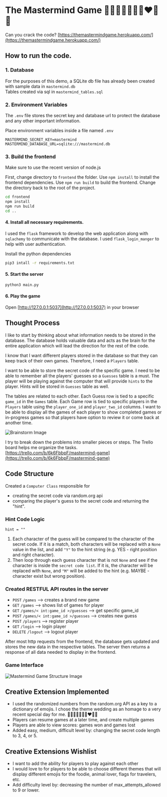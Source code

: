 # The Mastermind Game 🤵‍♂️👰‍♀💒🔔💐❤️🥰🎊️
Can you crack the code?
[https://themastermindgame.herokuapp.com/](https://themastermindgame.herokuapp.com/)

## How to run the code.

### 1. Database

For the purposes of this demo, a SQLite db file has already been created with sample data in `mastermind.db`  
Tables created via sql in  `mastermind_tables.sql`

### 2. Environment Variables 

The `.env` file stores the secret key and database url to protect the database and any other important information.  

Place environment variables inside a file named `.env`

```
MASTERMIND_SECRET_KEY=mastermind
MASTERMIND_DATABASE_URL=sqlite:///mastermind.db
```

### 3. Build the frontend
Make sure to use the recent version of node.js

First, change directory to `frontend` the folder. Use `npm install` to install the frontend dependencies. 
Use `npm run build` to build the frontend. Change the directory back to the root of the project. 

```sh 
cd frontend
npm install
npm run build
cd ..
```

#### 4. Install all necessary requirements. 

I used the `flask` framework to develop the web application along with `sqlachemy` to communicate with the database. 
I used `flask_login_manger` to help with user authentication. 

Install the python dependencies 

```sh
pip3 intall -r requirements.txt
```

#### 5. Start the server

```sh
python3 main.py 
```

#### 6. Play the game

Open [http://127.0.0.1:5037](http://127.0.0.1:5037) in your browser




## Thought Process 

I like to start by thinking about what information needs to be stored in the database.
The database holds valuable data and acts as the brain for the entire application which will lead the direction for the rest of the code. 

I know that I want different players stored in the database so that they can keep track of their own games. Therefore, I need a `Players` table. 

I want to be able to store the secret code of the specific game. I need to be able to remember all the players' guesses so a `Guesses` table is a must. The player will be playing against the computer that will provide `hints` to the player. Hints will be stored in `Guesses` table as well. 

The tables are related to each other. Each Guess row is tied to a specific `game_id` in the `Games` table. Each Game row is tied to specific players in the `Players` table using the `player_one_id` and `player_two_id` columns.  I want to be able to display all the games of each player to show completed games or in-progress games so that players have option to review it or come back at another time.

![Brainstorm Image](documents/brainstorm.jpg)

I try to break down the problems into smaller pieces or steps. The Trello board helps me organize the tasks.
[https://trello.com/b/6k6FbbpF/mastermind-game](https://trello.com/b/6k6FbbpF/mastermind-game)

## Code Structure 
Created a `Computer Class` responsible for 
* creating the secret code via random.org api 
* comparing the player's guess to the secret code and returning the "hint". 

### Hint Code Logic

`hint = ""`
1) Each character of the guess will be compared to the character of the secret code. If it is a match, both characters will be replaced with a `None` value in the list, and add `"Y"` to the hint string  (e.g. YES - right position and right character).
2) Then loop through each guess character that is not `None` and see if the character is inside the `secret code list`. If it is, the character will be replaced with `None`, and `"M"` will be added to the hint (e.g. MAYBE - character exist but wrong position). 

### Created RESTFUL API routes in the server 
* `POST` `/games`  --> creates a brand new game 
* `GET` `/games` --> shows list of games for player 
* `GET` `/games/< int:game_id >/guesses` --> get specific game_id
* `POST` `/games/< int:game_id >/guesses` --> creates new guess 
* `POST` `/players` --> register player 
* `GET` `/login` --> login player 
* `DELETE` `/logout` --> logout player

After most http requests from the frontend, the database gets updated and stores the new data in the respective tables. 
The server then returns a response of all data needed to display in the frontend. 

### Game Interface
![Mastermind Game Structure Image](documents/mastermind-game-structure.jpg)


## Creative Extension Implemented 

* I used the randomized numbers from the random.org API as a key to a dictionary of emojis. I chose the theme wedding as an homage to a very recent special day for me. 🤵‍♂️👰‍♀💒🔔💐❤️🥰🎊️
* Players can resume games at a later time, and create multiple games
* Players are able to view scores: games won and games lost 
* Added easy, medium, difficult level by: changing the secret code length to 3, 4, or 5. 



## Creative Extensions Wishlist

* I want to add the ability for players to play against each other 
* I would love to for players to be able to choose different themes that will display different emojis for the foodie, animal lover, flags for travelers, etc. 
* Add difficulty level by: decreasing the number of max_attempts_allowed to 9 or lower. 



